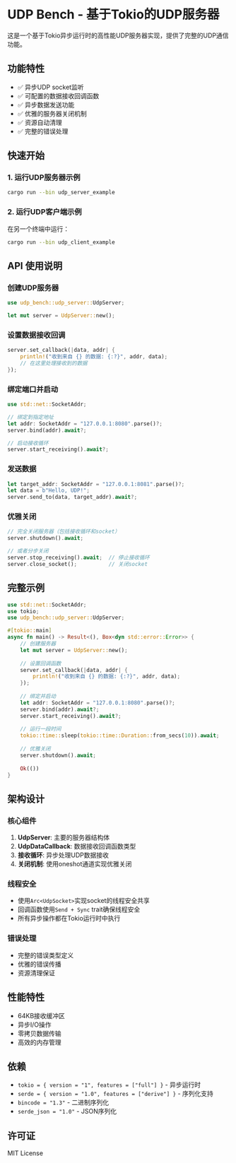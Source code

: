 # UDP Bench - 基于Tokio的UDP服务器

这是一个基于Tokio异步运行时的高性能UDP服务器实现，提供了完整的UDP通信功能。

## 功能特性

- ✅ 异步UDP socket监听
- ✅ 可配置的数据接收回调函数
- ✅ 异步数据发送功能
- ✅ 优雅的服务器关闭机制
- ✅ 资源自动清理
- ✅ 完整的错误处理

## 快速开始

### 1. 运行UDP服务器示例

```bash
cargo run --bin udp_server_example
```

### 2. 运行UDP客户端示例

在另一个终端中运行：

```bash
cargo run --bin udp_client_example
```

## API 使用说明

### 创建UDP服务器

```rust
use udp_bench::udp_server::UdpServer;

let mut server = UdpServer::new();
```

### 设置数据接收回调

```rust
server.set_callback(|data, addr| {
    println!("收到来自 {} 的数据: {:?}", addr, data);
    // 在这里处理接收到的数据
});
```

### 绑定端口并启动

```rust
use std::net::SocketAddr;

// 绑定到指定地址
let addr: SocketAddr = "127.0.0.1:8080".parse()?;
server.bind(addr).await?;

// 启动接收循环
server.start_receiving().await?;
```

### 发送数据

```rust
let target_addr: SocketAddr = "127.0.0.1:8081".parse()?;
let data = b"Hello, UDP!";
server.send_to(data, target_addr).await?;
```

### 优雅关闭

```rust
// 完全关闭服务器（包括接收循环和socket）
server.shutdown().await;

// 或者分步关闭
server.stop_receiving().await;  // 停止接收循环
server.close_socket();          // 关闭socket
```

## 完整示例

```rust
use std::net::SocketAddr;
use tokio;
use udp_bench::udp_server::UdpServer;

#[tokio::main]
async fn main() -> Result<(), Box<dyn std::error::Error>> {
    // 创建服务器
    let mut server = UdpServer::new();
    
    // 设置回调函数
    server.set_callback(|data, addr| {
        println!("收到来自 {} 的数据: {:?}", addr, data);
    });
    
    // 绑定并启动
    let addr: SocketAddr = "127.0.0.1:8080".parse()?;
    server.bind(addr).await?;
    server.start_receiving().await?;
    
    // 运行一段时间
    tokio::time::sleep(tokio::time::Duration::from_secs(10)).await;
    
    // 优雅关闭
    server.shutdown().await;
    
    Ok(())
}
```

## 架构设计

### 核心组件

1. **UdpServer**: 主要的服务器结构体
2. **UdpDataCallback**: 数据接收回调函数类型
3. **接收循环**: 异步处理UDP数据接收
4. **关闭机制**: 使用oneshot通道实现优雅关闭

### 线程安全

- 使用`Arc<UdpSocket>`实现socket的线程安全共享
- 回调函数使用`Send + Sync` trait确保线程安全
- 所有异步操作都在Tokio运行时中执行

### 错误处理

- 完整的错误类型定义
- 优雅的错误传播
- 资源清理保证

## 性能特性

- 64KB接收缓冲区
- 异步I/O操作
- 零拷贝数据传输
- 高效的内存管理

## 依赖

- `tokio = { version = "1", features = ["full"] }` - 异步运行时
- `serde = { version = "1.0", features = ["derive"] }` - 序列化支持
- `bincode = "1.3"` - 二进制序列化
- `serde_json = "1.0"` - JSON序列化

## 许可证

MIT License 